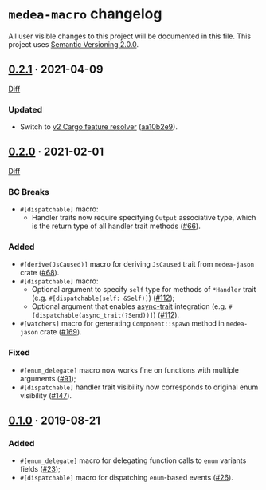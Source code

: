 `medea-macro` changelog
=======================

All user visible changes to this project will be documented in this file. This project uses [Semantic Versioning 2.0.0].




## [0.2.1] · 2021-04-09
[0.2.1]: https://github.com/instrumentisto/medea/tree/medea-macro-0.2.1/crates/medea-macro

[Diff](https://github.com/instrumentisto/medea/compare/medea-macro-0.2.0...medea-macro-0.2.1)

### Updated

- Switch to [v2 Cargo feature resolver][021-1] ([aa10b2e9]).

[aa10b2e9]: https://github.com/instrumentisto/medea/commit/aa10b2e9fc151465f77dc37d7f11f7cf654dbe6f
[021-1]: https://doc.rust-lang.org/cargo/reference/features.html#feature-resolver-version-2




## [0.2.0] · 2021-02-01
[0.2.0]: /../../tree/medea-macro-0.2.0/crates/medea-macro

[Diff](/../../compare/medea-macro-0.1.0...medea-macro-0.2.0)

### BC Breaks

- `#[dispatchable]` macro:
    - Handler traits now require specifying `Output` associative type, which is the return type of all handler trait methods ([#66]).

### Added

- `#[derive(JsCaused)]` macro for deriving `JsCaused` trait from `medea-jason` crate ([#68]).
- `#[dispatchable]` macro:
    - Optional argument to specify `self` type for methods of `*Handler` trait (e.g. `#[dispatchable(self: &Self)]`) ([#112]);
    - Optional argument that enables [async-trait] integration (e.g. `#[dispatchable(async_trait(?Send))]`) ([#112]).
- `#[watchers]` macro for generating `Component::spawn` method in `medea-jason` crate ([#169]).

### Fixed

- `#[enum_delegate]` macro now works fine on functions with multiple arguments ([#91]);
- `#[dispatchable]` handler trait visibility now corresponds to original enum visibility ([#147]).

[#66]: https://github.com/instrumentisto/medea/pull/66
[#68]: https://github.com/instrumentisto/medea/pull/68
[#91]: https://github.com/instrumentisto/medea/pull/91
[#112]: https://github.com/instrumentisto/medea/pull/112
[#147]: https://github.com/instrumentisto/medea/pull/147
[#169]: https://github.com/instrumentisto/medea/pull/169




## [0.1.0] · 2019-08-21
[0.1.0]: https://github.com/instrumentisto/medea/tree/medea-macro-0.1.0/crates/medea-macro

### Added

- `#[enum_delegate]` macro for delegating function calls to `enum` variants fields ([#23]);
- `#[dispatchable]` macro for dispatching `enum`-based events ([#26]).

[#23]: https://github.com/instrumentisto/medea/pull/23
[#26]: https://github.com/instrumentisto/medea/pull/26





[async-trait]: https://docs.rs/async-trait
[Semantic Versioning 2.0.0]: https://semver.org
